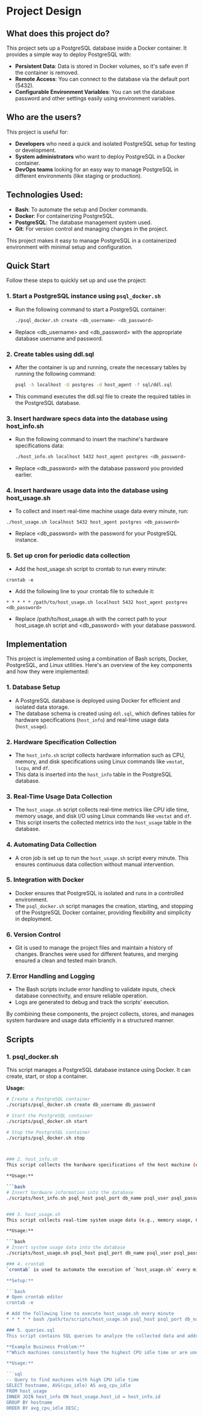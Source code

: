 # Project Design

## What does this project do?
This project sets up a PostgreSQL database inside a Docker container. It provides a simple way to deploy PostgreSQL with:
- **Persistent Data**: Data is stored in Docker volumes, so it's safe even if the container is removed.
- **Remote Access**: You can connect to the database via the default port (5432).
- **Configurable Environment Variables**: You can set the database password and other settings easily using environment variables.

## Who are the users?
This project is useful for:
- **Developers** who need a quick and isolated PostgreSQL setup for testing or development.
- **System administrators** who want to deploy PostgreSQL in a Docker container.
- **DevOps teams** looking for an easy way to manage PostgreSQL in different environments (like staging or production).

## Technologies Used:
- **Bash**: To automate the setup and Docker commands.
- **Docker**: For containerizing PostgreSQL.
- **PostgreSQL**: The database management system used.
- **Git**: For version control and managing changes in the project.

This project makes it easy to manage PostgreSQL in a containerized environment with minimal setup and configuration.

## Quick Start

Follow these steps to quickly set up and use the project:

### 1. Start a PostgreSQL instance using `psql_docker.sh`

- Run the following command to start a PostgreSQL container:
  ```bash
  ./psql_docker.sh create <db_username> <db_password>

- Replace <db_username> and <db_password> with the appropriate database username and password.

### 2. Create tables using ddl.sql

- After the container is up and running, create the necessary tables by running the following command:
  ``` bash
  psql -h localhost -U postgres -d host_agent -f sql/ddl.sql

- This command executes the ddl.sql file to create the required tables in the PostgreSQL database.

### 3. Insert hardware specs data into the database using host_info.sh

- Run the following command to insert the machine's hardware specifications data:
  ``` bash
  ./host_info.sh localhost 5432 host_agent postgres <db_password>

- Replace <db_password> with the database password you provided earlier.

### 4. Insert hardware usage data into the database using host_usage.sh

- To collect and insert real-time machine usage data every minute, run:

`./host_usage.sh localhost 5432 host_agent postgres <db_password>`

- Replace <db_password> with the password for your PostgreSQL instance.

### 5. Set up cron for periodic data collection

- Add the host_usage.sh script to crontab to run every minute:

`crontab -e` 

- Add the following line to your crontab file to schedule it:

`* * * * * /path/to/host_usage.sh localhost 5432 host_agent postgres <db_password>`

- Replace /path/to/host_usage.sh with the correct path to your host_usage.sh script and <db_password> with your database password.

## Implementation

This project is implemented using a combination of Bash scripts, Docker, PostgreSQL, and Linux utilities. Here's an overview of the key components and how they were implemented:

### 1. **Database Setup**
- A PostgreSQL database is deployed using Docker for efficient and isolated data storage. 
- The database schema is created using `ddl.sql`, which defines tables for hardware specifications (`host_info`) and real-time usage data (`host_usage`).

### 2. **Hardware Specification Collection**
- The `host_info.sh` script collects hardware information such as CPU, memory, and disk specifications using Linux commands like `vmstat`, `lscpu`, and `df`. 
- This data is inserted into the `host_info` table in the PostgreSQL database.

### 3. **Real-Time Usage Data Collection**
- The `host_usage.sh` script collects real-time metrics like CPU idle time, memory usage, and disk I/O using Linux commands like `vmstat` and `df`.
- This script inserts the collected metrics into the `host_usage` table in the database.

### 4. **Automating Data Collection**
- A cron job is set up to run the `host_usage.sh` script every minute. This ensures continuous data collection without manual intervention.

### 5. **Integration with Docker**
- Docker ensures that PostgreSQL is isolated and runs in a controlled environment.
- The `psql_docker.sh` script manages the creation, starting, and stopping of the PostgreSQL Docker container, providing flexibility and simplicity in deployment.

### 6. **Version Control**
- Git is used to manage the project files and maintain a history of changes. Branches were used for different features, and merging ensured a clean and tested main branch.

### 7. **Error Handling and Logging**
- The Bash scripts include error handling to validate inputs, check database connectivity, and ensure reliable operation.
- Logs are generated to debug and track the scripts' execution.

By combining these components, the project collects, stores, and manages system hardware and usage data efficiently in a structured manner.

## Scripts

### 1. psql_docker.sh
This script manages a PostgreSQL database instance using Docker. It can create, start, or stop a container.

**Usage:**

  ```bash
  # Create a PostgreSQL container
  ./scripts/psql_docker.sh create db_username db_password

  # Start the PostgreSQL container
  ./scripts/psql_docker.sh start

  # Stop the PostgreSQL container
  ./scripts/psql_docker.sh stop



### 2. host_info.sh
This script collects the hardware specifications of the host machine (e.g., CPU, memory, etc.) and inserts the data into the `host_info` table in the database.

**Usage:**

```bash
# Insert hardware information into the database
./scripts/host_info.sh psql_host psql_port db_name psql_user psql_password


### 3. host_usage.sh
This script collects real-time system usage data (e.g., memory usage, CPU idle time) and inserts the data into the `host_usage` table in the database. It is designed to be run periodically, such as through crontab.

**Usage:**

```bash
# Insert system usage data into the database
./scripts/host_usage.sh psql_host psql_port db_name psql_user psql_password

### 4. crontab
`crontab` is used to automate the execution of `host_usage.sh` every minute. This ensures continuous monitoring of the system's resource usage.

**Setup:**

```bash
# Open crontab editor
crontab -e

# Add the following line to execute host_usage.sh every minute
* * * * * bash /path/to/scripts/host_usage.sh psql_host psql_port db_name psql_user psql_password

### 5. queries.sql
This script contains SQL queries to analyze the collected data and address specific business problems. For example, it can identify machines with high CPU idle time or low memory availability.

**Example Business Problem:**  
*"Which machines consistently have the highest CPU idle time or are underutilized?"*

**Usage:**

```sql
-- Query to find machines with high CPU idle time
SELECT hostname, AVG(cpu_idle) AS avg_cpu_idle
FROM host_usage
INNER JOIN host_info ON host_usage.host_id = host_info.id
GROUP BY hostname
ORDER BY avg_cpu_idle DESC;

